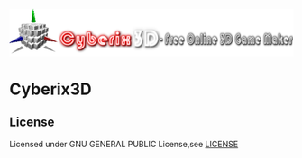 ![Cyberix3D logo](https://github.com/RedWebGames/Cyberix3D/blob/RedWebGames-patch-1/Cyberix3D2_alt.png)
# Cyberix3D
## License
Licensed under GNU GENERAL PUBLIC License,see [LICENSE](https://github.com/RedWebGames/Cyberix3D/blob/RedWebGames-patch-1/LICENSE)
